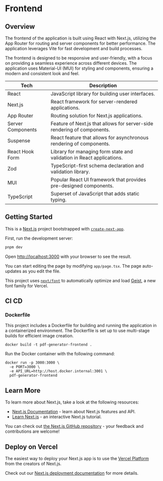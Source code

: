 # Frontend

## Overview

The frontend of the application is built using React with Next.js, utilizing the App Router for routing and server components for better performance. The application leverages Vite for fast development and build processes.

The frontend is designed to be responsive and user-friendly, with a focus on providing a seamless experience across different devices. The application uses Material-UI (MUI) for styling and components, ensuring a modern and consistent look and feel.

| Tech          | Description                                                                 |
|---------------|-----------------------------------------------------------------------------|
| React         | JavaScript library for building user interfaces.                          |
| Next.js      | React framework for server-rendered applications.                        |
| App Router    | Routing solution for Next.js applications.                              |
| Server Components | Feature of Next.js that allows for server-side rendering of components. |
| Suspense      | React feature that allows for asynchronous rendering of components.     |
| React Hook Form | Library for managing form state and validation in React applications.   |
| Zod           | TypeScript-first schema declaration and validation library.             |
| MUI           | Popular React UI framework that provides pre-designed components.      |
| TypeScript    | Superset of JavaScript that adds static typing.                          |

## Getting Started

This is a [Next.js](https://nextjs.org) project bootstrapped with [`create-next-app`](https://nextjs.org/docs/app/api-reference/cli/create-next-app).

First, run the development server:

```bash
pnpm dev
```

Open [http://localhost:3000](http://localhost:3000) with your browser to see the result.

You can start editing the page by modifying `app/page.tsx`. The page auto-updates as you edit the file.

This project uses [`next/font`](https://nextjs.org/docs/app/building-your-application/optimizing/fonts) to automatically optimize and load [Geist](https://vercel.com/font), a new font family for Vercel.

## CI CD

### Dockerfile

This project includes a Dockerfile for building and running the application in a containerized environment. The Dockerfile is set up to use multi-stage builds for efficient image creation.

```shell
docker build -t pdf-generator-frontend .
```

Run the Docker container with the following command:

```shell
docker run -p 3000:3000 \
  -e PORT=3000 \
  -e API_URL=http://host.docker.internal:3001 \
  pdf-generator-frontend
```

## Learn More

To learn more about Next.js, take a look at the following resources:

- [Next.js Documentation](https://nextjs.org/docs) - learn about Next.js features and API.
- [Learn Next.js](https://nextjs.org/learn) - an interactive Next.js tutorial.

You can check out [the Next.js GitHub repository](https://github.com/vercel/next.js) - your feedback and contributions are welcome!

## Deploy on Vercel

The easiest way to deploy your Next.js app is to use the [Vercel Platform](https://vercel.com/new?utm_medium=default-template&filter=next.js&utm_source=create-next-app&utm_campaign=create-next-app-readme) from the creators of Next.js.

Check out our [Next.js deployment documentation](https://nextjs.org/docs/app/building-your-application/deploying) for more details.
